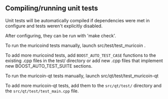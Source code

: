 Compiling/running unit tests
------------------------------------

Unit tests will be automatically compiled if dependencies were met in configure
and tests weren't explicitly disabled.

After configuring, they can be run with 'make check'.

To run the muricoind tests manually, launch src/test/test_muricoin .

To add more muricoind tests, add `BOOST_AUTO_TEST_CASE` functions to the existing
.cpp files in the test/ directory or add new .cpp files that
implement new BOOST_AUTO_TEST_SUITE sections.

To run the muricoin-qt tests manually, launch src/qt/test/test_muricoin-qt

To add more muricoin-qt tests, add them to the `src/qt/test/` directory and
the `src/qt/test/test_main.cpp` file.
